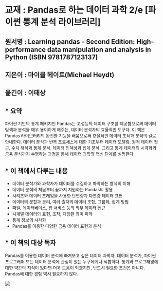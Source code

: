 # 교재 : Pandas로 하는 데이터 과학 2/e [파이썬 통계 분석 라이브러리]
## 원서명 : Learning pandas - Second Edition: High-performance data manipulation and analysis in Python (ISBN 9781787123137)
## 지은이 : 마이클 헤이트(Michael Heydt)
## 옮긴이 : 이태상

## * 요약
파이썬 기반의 통계 패키지인 Pandas는 고성능의 데이터 구조를 제공함으로써 데이터 탐색과 분석을 매우 용이하게 해주는, 데이터 분석가의 효율적인 도구다. 이 책은 Pandas 라이브러리의 완전한 기능을 배움으로써 효율적인 데이터 조작과 분석의 길로 안내한다. 데이터 분석과 반복 프로세스에 대한 기초부터 데이터 모델링, 원격 데이터 접근, 수치 해석과 통계 분석, 데이터 인덱싱과 집계 분석, 그리고 통계 데이터의 시각화와 금융 분석까지 수행하는 과정을 통해 데이터 과학의 핵심 단계를 설명한다.

## * 이 책에서 다루는 내용
- 데이터 분석가와 과학자가 데이터를 수집하고 파악하는 방식의 이해
- 데이터 분석의 처음부터 끝까지 지원하는 Pandas의 활용
- 시리즈와 데이터 프레임을 사용한 단변량과 다변량 데이터 표현
- 데이터의 분할과 분리, 여러 출처의 데이터 조합, 그룹화, 집계 방법
- 파일, 데이터베이스, 웹 서비스 등의 외부 데이터 접근
- 시계열 데이터의 표현, 조작, 다양한 의미 파악
- 통계 정보의 시각화
- Pandas를 이용한 다양한 금융 데이터 표현과 분석

## * 이 책의 대상 독자
Pandas를 이용한 데이터 분석에 빠져보고 싶은 데이터 과학자, 데이터 분석가, 파이썬 프로그래머 또는 데이터 분석에 관심이 있는 누구에게나 적합하다. 통계와 프로그래밍에 대한 약간의 지식이 있다면 더욱 도움이 되겠지만, 반드시 필요한 조건은 아니다. Pandas에 대한 경험 역시 필요하지 않다.



![](http://acornpub.co.kr/tb/detail/book/nt/jm/1536773251M9Zu3jXy.jpg)
